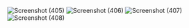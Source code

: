 ![Screenshot (405)](https://user-images.githubusercontent.com/89120960/204808512-956cdce1-923d-4781-a335-ea3d6c07eb61.png)
![Screenshot (406)](https://user-images.githubusercontent.com/89120960/204808521-95cfa29e-9a72-42d5-a7db-36c53c25c040.png)
![Screenshot (407)](https://user-images.githubusercontent.com/89120960/204808525-13d4ab14-699e-4e26-8a67-e01862407eec.png)
![Screenshot (408)](https://user-images.githubusercontent.com/89120960/204808527-a36041a5-c704-4622-83d1-916aa18b9be8.png)
